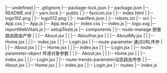 |-- undefined
    |-- .gitignore
    |-- package-lock.json
    |-- package.json
    |-- README.md
    |-- yarn.lock
    |-- public
    |   |-- favicon.ico
    |   |-- index.html
    |   |-- logo192.png
    |   |-- logo512.png
    |   |-- manifest.json
    |   |-- robots.txt
    |-- src
        |-- App.css
        |-- App.js
        |-- App.test.js
        |-- index.css
        |-- index.js
        |-- logo.svg
        |-- reportWebVitals.js
        |-- setupTests.js
        |-- components
        |   |-- route-manage 嵌套路由路由产惨
        |   |   |-- About.jsx
        |   |   |-- Abouther.jsx
        |   |   |-- AboutMy.jsx
        |   |   |-- Home.jsx
        |   |   |-- index.jsx
        |   |   |-- Login.jsx
        |   |-- route-parameter 通过URL传参
        |   |   |-- About.jsx
        |   |   |-- Home.jsx
        |   |   |-- index.jsx
        |   |   |-- Login.jsx
        |   |-- route-parameter-object 传递对象参数
        |   |   |-- About.jsx
        |   |   |-- Home.jsx
        |   |   |-- index.jsx
        |   |   |-- Login.jsx
        |   |-- route-trends-parameter动态路由传参
        |       |-- About.jsx
        |       |-- Home.jsx
        |       |-- index.jsx
        |       |-- Login.jsx
        |-- routes
            |-- index.js
